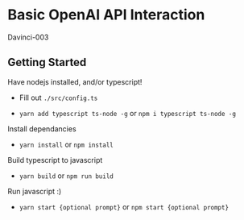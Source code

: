 # Basic OpenAI API Interaction

Davinci-003

## Getting Started

Have nodejs installed, and/or typescript!

- Fill out `./src/config.ts`

- `yarn add typescript ts-node -g` or `npm i typescript ts-node -g`

Install dependancies

- `yarn install` or `npm install`

Build typescript to javascript

- `yarn build` or `npm run build`

Run javascript :)

- `yarn start {optional prompt}` or `npm start {optional prompt}`
